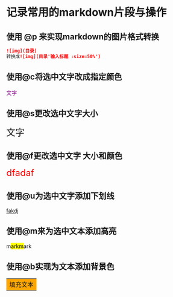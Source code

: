 # 记录常用的markdown片段与操作
## 使用 @p 来实现markdown的图片格式转换
```markdown
![img](目录) 
转换成![img](目录'输入标题 :size=50%') 

```

## 使用@c将选中文字改成指定颜色
<font color=purple>文字</font>


## 使用@s更改选中文字大小
<font size=5>文字</font>

## 使用@f更改选中文字 大小和颜色
<font size=5 color=red>dfadaf</font>

## 使用@u为选中文字添加下划线
<u>fakdj</u>  

## 使用@m来为选中文本添加高亮
m<mark>arkm</mark>ark

## 使用@b实现为文本添加背景色
<table><tr><td bgcolor=orange>填充文本</td></tr></table>  

